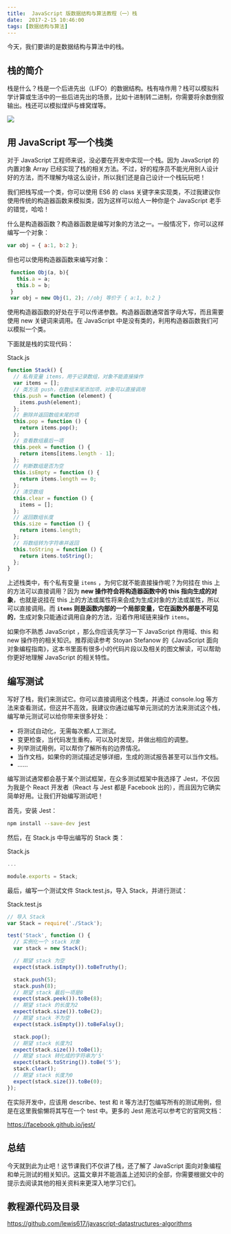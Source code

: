 ```yaml
---
title:  JavaScript 版数据结构与算法教程（一）栈
date:  2017-2-15 10:46:00
tags: [数据结构与算法]
---
```


今天，我们要讲的是数据结构与算法中的栈。

## 栈的简介

栈是什么？栈是一个后进先出（LIFO）的数据结构。栈有啥作用？栈可以模拟科学计算或生活中的一些后进先出的场景，比如十进制转二进制，你需要将余数倒叙输出。栈还可以模拟煤炉与蜂窝煤等。

![](https://ws1.sinaimg.cn/large/83900b4ely1fcqywbcbrjj20hz08dq2s)


## 用 JavaScript 写一个栈类

对于 JavaScript 工程师来说，没必要在开发中实现一个栈。因为 JavaScript 的内置对象 Array 已经实现了栈的相关方法。不过，好的程序员不能光用别人设计好的方法，而不理解为啥这么设计，所以我们还是自己设计一个栈玩玩吧！

我们把栈写成一个类，你可以使用 ES6 的 class 关键字来实现类，不过我建议你使用传统的构造器函数来模拟类，因为这样可以给人一种你是个 JavaScript 老手的错觉，哈哈！

什么是构造器函数？构造器函数是编写对象的方法之一。一般情况下，你可以这样编写一个对象：

```js
var obj = { a:1, b:2 };
```
 
但也可以使用构造器函数来编写对象：
```js
 function Obj(a, b){
   this.a = a;
   this.b = b;
 }
 var obj = new Obj(1, 2); //obj 等价于 { a:1, b:2 }
```
使用构造器函数的好处在于可以传递参数。构造器函数通常首字母大写，而且需要使用 new 关键词来调用。在 JavaScript 中是没有类的，利用构造器函数我们可以模拟一个类。

下面就是栈的实现代码：

Stack.js

```js
function Stack() {
  // 私有变量 items，用于记录数组，对象不能直接操作
  var items = [];
  // 类方法 push，在数组末尾添加项，对象可以直接调用
  this.push = function (element) {
    items.push(element);
  };
  // 删除并返回数组末尾的项
  this.pop = function () {
    return items.pop();
  };
  // 查看数组最后一项
  this.peek = function () {
    return items[items.length - 1];
  };
  // 判断数组是否为空
  this.isEmpty = function () {
    return items.length == 0;
  };
  // 清空数组
  this.clear = function () {
    items = [];
  };
  // 返回数组长度
  this.size = function () {
    return items.length;
  };
  // 将数组转为字符串并返回
  this.toString = function () {
    return items.toString();
  };
}
```

上述栈类中，有个私有变量 `items` ，为何它就不能直接操作呢？为何挂在 this 上的方法可以直接调用？因为 **new 操作符会将构造器函数中的 this 指向生成的对象**，也就是说挂在 this 上的方法或属性将来会成为生成对象的方法或属性，所以可以直接调用。而 **`items` 则是函数内部的一个局部变量，它在函数外部是不可见的**，生成对象只能通过调用自身的方法，沿着作用域链来操作 `items`。

如果你不熟悉 JavaScript ，那么你应该先学习一下 JavaScript 作用域、this 和 new 操作符的相关知识。推荐阅读参考 Stoyan Stefanow 的《JavaScript 面向对象编程指南》，这本书里面有很多小的代码片段以及相关的图文解读，可以帮助你更好地理解 JavaScript 的相关特性。

## 编写测试

写好了栈，我们来测试它。你可以直接调用这个栈类，并通过 console.log 等方法来查看测试，但这并不高效，我建议你通过编写单元测试的方法来测试这个栈，编写单元测试可以给你带来很多好处：

- 将测试自动化，无需每次都人工测试。
- 变更检查，当代码发生重构，可以及时发现，并做出相应的调整。
- 列举测试用例，可以帮你了解所有的边界情况。
- 当作文档，如果你的测试描述足够详细，生成的测试报告甚至可以当作文档。
- ……

编写测试通常都会基于某个测试框架，在众多测试框架中我选择了 Jest，不仅因为我是个 React 开发者（React 与 Jest 都是 Facebook 出的），而且因为它确实简单好用。让我们开始编写测试吧！

首先，安装 Jest：

```sh
npm install --save-dev jest
```

然后，在 Stack.js 中导出编写的 Stack 类：

Stack.js
```js
...

module.exports = Stack;
```

最后，编写一个测试文件 Stack.test.js，导入 Stack，并进行测试：

Stack.test.js

```js
// 导入 Stack
var Stack = require('./Stack');

test('Stack', function () {
  // 实例化一个 stack 对象
  var stack = new Stack();

  // 期望 stack 为空
  expect(stack.isEmpty()).toBeTruthy();

  stack.push(5);
  stack.push(8);
  // 期望 stack 最后一项是8
  expect(stack.peek()).toBe(8);
  // 期望 stack 的长度为2
  expect(stack.size()).toBe(2);
  // 期望 stack 不为空
  expect(stack.isEmpty()).toBeFalsy();

  stack.pop();
  // 期望 stack 长度为1
  expect(stack.size()).toBe(1);
  // 期望 stack 转化成的字符串为'5'
  expect(stack.toString()).toBe('5');
  stack.clear();
  // 期望 stack 长度为0
  expect(stack.size()).toBe(0);
});
```

在实际开发中，应该用 describe、test 和 it 等方法打包编写所有的测试用例，但是在这里我偷懒将其写在一个 test 中。更多的 Jest 用法可以参考它的官网文档：

https://facebook.github.io/jest/


## 总结

今天就到此为止吧！这节课我们不仅讲了栈，还了解了 JavaScript 面向对象编程和单元测试的相关知识。这篇文章并不能涵盖上述知识的全部，你需要根据文中的提示去阅读其他的相关资料来更深入地学习它们。

## 教程源代码及目录

https://github.com/lewis617/javascript-datastructures-algorithms





